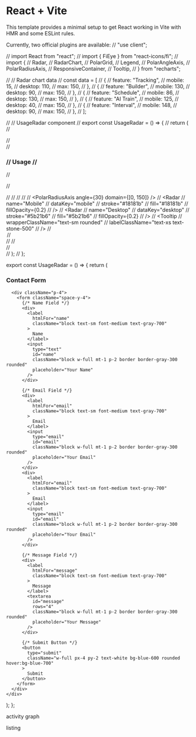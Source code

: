 # React + Vite

This template provides a minimal setup to get React working in Vite with HMR and some ESLint rules.

Currently, two official plugins are available:
// "use client";

// import React from "react";
// import { FiEye } from "react-icons/fi";
// import {
//   Radar,
//   RadarChart,
//   PolarGrid,
//   Legend,
//   PolarAngleAxis,
//   PolarRadiusAxis,
//   ResponsiveContainer,
//   Tooltip,
// } from "recharts";

// // Radar chart data
// const data = [
//   {
//     feature: "Tracking",
//     mobile: 15,
//     desktop: 110,
//     max: 150,
//   },
//   {
//     feature: "Builder",
//     mobile: 130,
//     desktop: 90,
//     max: 150,
//   },
//   {
//     feature: "Schedule",
//     mobile: 86,
//     desktop: 130,
//     max: 150,
//   },
//   {
//     feature: "AI Train",
//     mobile: 125,
//     desktop: 40,
//     max: 150,
//   },
//   {
//     feature: "Interval",
//     mobile: 148,
//     desktop: 90,
//     max: 150,
//   },
// ];

// // UsageRadar component
// export const UsageRadar = () => {
//   return (
//     <div className="col-span-4 overflow-hidden rounded border border-stone-300">
//       <div className="p-4">
//         <h3 className="flex items-center gap-1.5 font-medium">
//           <FiEye /> Usage
//         </h3>
//       </div>

//       <div className="h-64 px-4">
//         <ResponsiveContainer width="100%" height="100%">
//           <RadarChart cx="50%" cy="50%" outerRadius="80%" data={data}>
//             <PolarGrid />
//             <PolarAngleAxis className="text-xs font-bold" dataKey="feature" />
//             <PolarRadiusAxis angle={30} domain={[0, 150]} />
//             <Radar
//               name="Mobile"
//               dataKey="mobile"
//               stroke="#18181b"
//               fill="#18181b"
//               fillOpacity={0.2}
//             />
//             <Radar
//               name="Desktop"
//               dataKey="desktop"
//               stroke="#5b21b6"
//               fill="#5b21b6"
//               fillOpacity={0.2}
//             />
//             <Tooltip
//               wrapperClassName="text-sm rounded"
//               labelClassName="text-xs text-stone-500"
//             />
//             <Legend />
//           </RadarChart>
//         </ResponsiveContainer>
//       </div>
//     </div>
//   );
// };

export const UsageRadar = () => {
  return (
    <div className="col-span-4 overflow-hidden rounded border border-stone-300 ">
      <div className="p-4">
        <h3 className="flex items-center gap-1.5 font-medium">Contact Form</h3>
      </div>

      <div className="p-4">
        <form className="space-y-4">
          {/* Name Field */}
          <div>
            <label
              htmlFor="name"
              className="block text-sm font-medium text-gray-700"
            >
              Name
            </label>
            <input
              type="text"
              id="name"
              className="block w-full mt-1 p-2 border border-gray-300 rounded"
              placeholder="Your Name"
            />
          </div>

          {/* Email Field */}
          <div>
            <label
              htmlFor="email"
              className="block text-sm font-medium text-gray-700"
            >
              Email
            </label>
            <input
              type="email"
              id="email"
              className="block w-full mt-1 p-2 border border-gray-300 rounded"
              placeholder="Your Email"
            />
          </div>
          <div>
            <label
              htmlFor="email"
              className="block text-sm font-medium text-gray-700"
            >
              Email
            </label>
            <input
              type="email"
              id="email"
              className="block w-full mt-1 p-2 border border-gray-300 rounded"
              placeholder="Your Email"
            />
          </div>

          {/* Message Field */}
          <div>
            <label
              htmlFor="message"
              className="block text-sm font-medium text-gray-700"
            >
              Message
            </label>
            <textarea
              id="message"
              rows="4"
              className="block w-full mt-1 p-2 border border-gray-300 rounded"
              placeholder="Your Message"
            />
          </div>

          {/* Submit Button */}
          <button
            type="submit"
            className="w-full px-4 py-2 text-white bg-blue-600 rounded hover:bg-blue-700"
          >
            Submit
          </button>
        </form>
      </div>
    </div>
  );
};


activity graph <div className="col-span-8  overflow-hidden rounded border border-stone-300 h-60">
listing <div className="col-span-8 p-4 -mt-80 rounded border border-stone-300">



